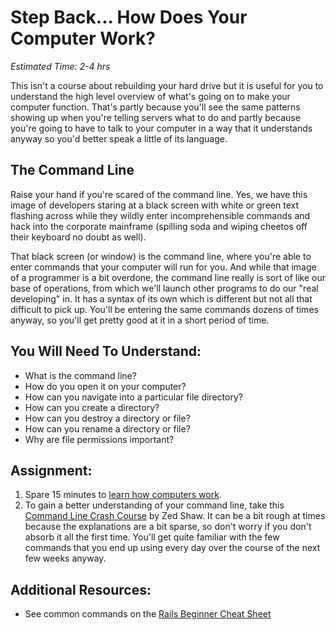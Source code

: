 # Step Back... How Does Your Computer Work?
*Estimated Time: 2-4 hrs*

This isn't a course about rebuilding your hard drive but it is useful for you to understand the high level overview of what's going on to make your computer function.  That's partly because you'll see the same patterns showing up when you're telling servers what to do and partly because you're going to have to talk to your computer in a way that it understands anyway so you'd better speak a little of its language.


## The Command Line

Raise your hand if you're scared of the command line.  Yes, we have this image of developers staring at a black screen with white or green text flashing across while they wildly enter incomprehensible commands and hack into the corporate mainframe (spilling soda and wiping cheetos off their keyboard no doubt as well).

That black screen (or window) is the command line, where you're able to enter commands that your computer will run for you.  And while that image of a programmer is a bit overdone, the command line really is sort of like our base of operations, from which we'll launch other programs to do our "real developing" in.  It has a syntax of its own which is different but not all that difficult to pick up.  You'll be entering the same commands dozens of times anyway, so you'll get pretty good at it in a short period of time.

## You Will Need To Understand:

* What is the command line?
* How do you open it on your computer?
* How can you navigate into a particular file directory?
* How can you create a directory?
* How can you destroy a directory or file?
* How can you rename a directory or file?
* Why are file permissions important?

## Assignment:

1. Spare 15 minutes to [learn how computers work](http://www.youtube.com/watch?v=WIDzNyfVVg0).
1. To gain a better understanding of your command line, take this [Command Line Crash Course](http://cli.learncodethehardway.org/book/) by Zed Shaw.  It can be a bit rough at times because the explanations are a bit sparse, so don't worry if you don't absorb it all the first time.  You'll get quite familiar with the few commands that you end up using every day over the course of the next few weeks anyway.


## Additional Resources:
* See common commands on the [Rails Beginner Cheat Sheet](http://pragtob.github.io/rails-beginner-cheatsheet/index.html)
